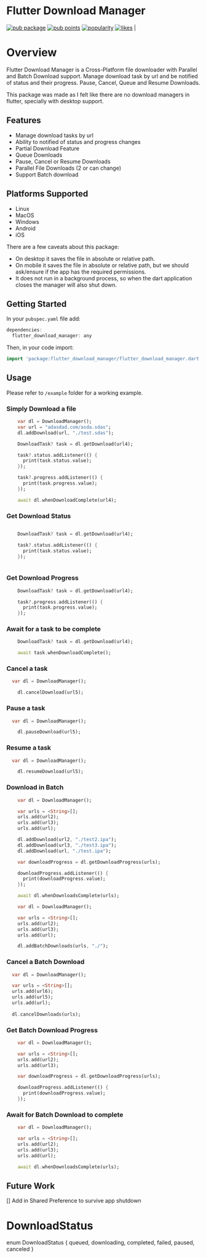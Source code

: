 Flutter Download Manager
===========

[![pub package](https://img.shields.io/pub/v/flutter_download_manager.svg)](https://pub.dev/packages/flutter_download_manager)
[![pub points](https://badges.bar/flutter_download_manager/pub%20points)](https://pub.dev/packages/flutter_download_manager/score)
[![popularity](https://badges.bar/flutter_download_manager/popularity)](https://pub.dev/packages/flutter_download_manager/score)
[![likes](https://badges.bar/flutter_download_manager/likes)](https://pub.dev/packages/flutter_download_manager/score) |

Overview
========
Flutter Download Manager is a Cross-Platform file downloader with Parallel and Batch Download support. Manage download task by url and be notified of status and their progress. Pause, Cancel, Queue and Resume Downloads. 

This package was made as I felt like there are no download managers in flutter, specially with desktop support. 

## Features

* Manage download tasks by url
* Ability to notified of status and progress changes
* Partial Download Feature
* Queue Downloads
* Pause, Cancel or Resume Downloads
* Parallel File Downloads (2 or can change)
* Support Batch download

## Platforms Supported

- Linux
- MacOS
- Windows
- Android 
- iOS

There are a few caveats about this package:
- On desktop it saves the file in absolute or relative path.
- On mobile it saves the file in absolute or relative path, but we should ask/ensure if the app has the required permissions.
- It does not run in a background process, so when the dart application closes the manager will also shut down.

## Getting Started

In your `pubspec.yaml` file add:

```dart
dependencies:
  flutter_download_manager: any
```
Then, in your code import:
```dart
import 'package:flutter_download_manager/flutter_download_manager.dart';
```

## Usage

Please refer to `/example` folder for a working example.

### Simply Download a file

```dart
    var dl = DownloadManager();
    var url = "adasdad.com/asda.sdas";
    dl.addDownload(url, "./test.sdas");

    DownloadTask? task = dl.getDownload(url4);

    task?.status.addListener(() {
      print(task.status.value);
    });

    task?.progress.addListener(() {
      print(task.progress.value);
    });

    await dl.whenDownloadComplete(url4);
```

### Get Download Status


```dart

    DownloadTask? task = dl.getDownload(url4);

    task?.status.addListener(() {
      print(task.status.value);
    });
    
```
### Get Download Progress


```dart
    DownloadTask? task = dl.getDownload(url4);

    task?.progress.addListener(() {
      print(task.progress.value);
    });
```

### Await for a task to be complete

```dart
    DownloadTask? task = dl.getDownload(url4);

    await task.whenDownloadComplete();
```

### Cancel a task

  ```dart
    var dl = DownloadManager();

      dl.cancelDownload(url5);
```

### Pause a task

  ```dart
    var dl = DownloadManager();

      dl.pauseDownload(url5);
```

### Resume a task

  ```dart
    var dl = DownloadManager();

      dl.resumeDownload(url5);
```

### Download in Batch

```dart
    var dl = DownloadManager();

    var urls = <String>[];
    urls.add(url2);
    urls.add(url3);
    urls.add(url);

    dl.addDownload(url2, "./test2.ipa");
    dl.addDownload(url3, "./test3.ipa");
    dl.addDownload(url, "./test.ipa");

    var downloadProgress = dl.getDownloadProgress(urls);

    downloadProgress.addListener(() {
      print(downloadProgress.value);
    });

    await dl.whenDownloadsComplete(urls);
```

```dart
    var dl = DownloadManager();

    var urls = <String>[];
    urls.add(url2);
    urls.add(url3);
    urls.add(url);

    dl.addBatchDownloads(urls, "./");
```

### Cancel a Batch Download

  ```dart
    var dl = DownloadManager();

    var urls = <String>[];
    urls.add(url6);
    urls.add(url5);
    urls.add(url);
    
    dl.cancelDownloads(urls);
```
### Get Batch Download Progress

```dart
    var dl = DownloadManager();

    var urls = <String>[];
    urls.add(url2);
    urls.add(url3);

    var downloadProgress = dl.getDownloadProgress(urls);

    downloadProgress.addListener(() {
      print(downloadProgress.value);
    });
```

### Await for Batch Download to complete

```dart
    var dl = DownloadManager();

    var urls = <String>[];
    urls.add(url2);
    urls.add(url3);
    urls.add(url);

    await dl.whenDownloadsComplete(urls);
```

## Future Work

[] Add in Shared Preference to survive app shutdown

# DownloadStatus

enum DownloadStatus { queued, downloading, completed, failed, paused, canceled }
